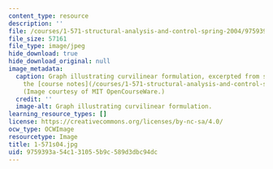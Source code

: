 ```yaml
---
content_type: resource
description: ''
file: /courses/1-571-structural-analysis-and-control-spring-2004/9759393a54c131055b9c589d3dbc94dc_1-571s04.jpg
file_size: 57161
file_type: image/jpeg
hide_download: true
hide_download_original: null
image_metadata:
  caption: Graph illustrating curvilinear formulation, excerpted from section 2 of
    the [course notes](/courses/1-571-structural-analysis-and-control-spring-2004/pages/lecture-notes).
    (Image courtesy of MIT OpenCourseWare.)
  credit: ''
  image-alt: Graph illustrating curvilinear formulation.
learning_resource_types: []
license: https://creativecommons.org/licenses/by-nc-sa/4.0/
ocw_type: OCWImage
resourcetype: Image
title: 1-571s04.jpg
uid: 9759393a-54c1-3105-5b9c-589d3dbc94dc
---
```

